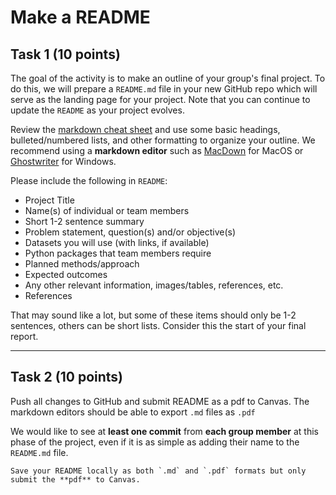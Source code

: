 # Make a README

## Task 1 (10 points)

The goal of the activity is to make an outline of your group's final project. To do this, we will prepare a `README.md` file in your new GitHub repo which will serve as the landing page for your project. Note that you can continue to update the `README` as your project evolves.  

Review the [markdown cheat sheet](https://www.markdownguide.org/basic-syntax/) and use some basic headings, bulleted/numbered lists, and other formatting to organize your outline. We recommend using a **markdown editor** such as [MacDown](https://macdown.uranusjr.com/) for MacOS or [Ghostwriter](https://wereturtle.github.io/ghostwriter/download.html) for Windows.

Please include the following in `README`:

* Project Title
* Name(s) of individual or team members
* Short 1-2 sentence summary
* Problem statement, question(s) and/or objective(s)
* Datasets you will use (with links, if available)
* Python packages that team members require
* Planned methods/approach
* Expected outcomes
* Any other relevant information, images/tables, references, etc.
* References

That may sound like a lot, but some of these items should only be 1-2 sentences, others can be short lists. Consider this the start of your final report. 

*****************************

## Task 2 (10 points)

Push all changes to GitHub and submit README as a pdf to Canvas. The markdown editors should be able to export `.md` files as `.pdf`

We would like to see at **least one commit** from **each group member** at this phase of the project, even if it is as simple as adding their name to the `README.md` file.

```{important}
Save your README locally as both `.md` and `.pdf` formats but only submit the **pdf** to Canvas.
```